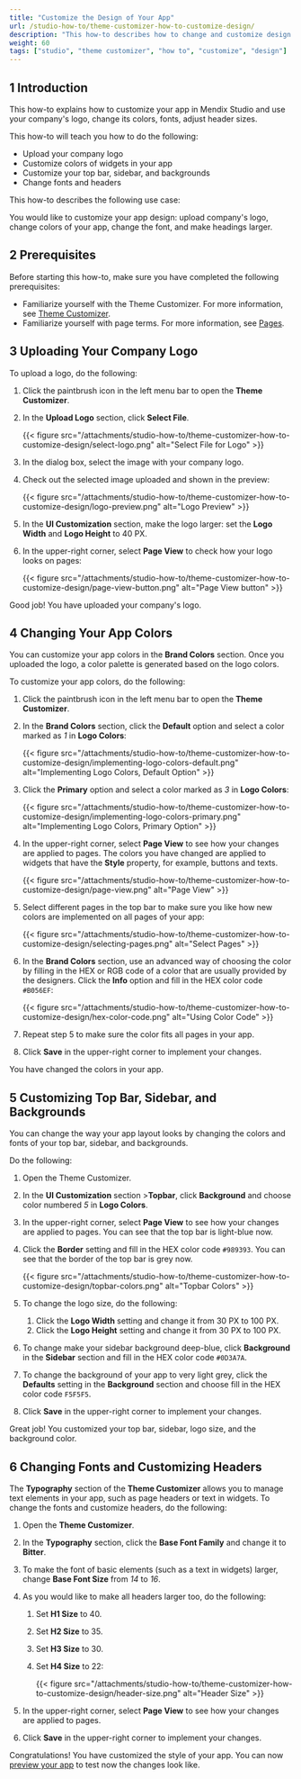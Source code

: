 ```yaml
---
title: "Customize the Design of Your App"
url: /studio-how-to/theme-customizer-how-to-customize-design/
description: "This how-to describes how to change and customize design in Mendix Studio."
weight: 60
tags: ["studio", "theme customizer", "how to", "customize", "design"]
---
```


## 1 Introduction

This how-to explains how to customize your app in Mendix Studio and use your company's logo, change its colors, fonts, adjust header sizes. 

This how-to will teach you how to do the following:

* Upload your company logo
* Customize colors of widgets in your app
* Customize your top bar, sidebar, and backgrounds
* Change fonts and headers

This how-to describes the following use case: 

You would like to customize your app design: upload company's logo, change colors of your app, change the font, and make headings larger. 

## 2 Prerequisites

Before starting this how-to, make sure you have completed the following prerequisites:

* Familiarize yourself with the Theme Customizer. For more information, see [Theme Customizer](/studio/theme-customizer/). 
* Familiarize yourself with page terms. For more information, see [Pages](/studio/page-editor/). 

## 3 Uploading Your Company Logo 

To upload a logo, do the following:

1. Click the paintbrush icon in the left menu bar to open the **Theme Customizer**.
2. In the **Upload Logo** section, click **Select File**.

    {{< figure src="/attachments/studio-how-to/theme-customizer-how-to-customize-design/select-logo.png" alt="Select File for Logo" >}}

3. In the dialog box, select the image with your company logo.
4. Check out the selected image uploaded and shown in the preview:

    {{< figure src="/attachments/studio-how-to/theme-customizer-how-to-customize-design/logo-preview.png" alt="Logo Preview" >}}

5. In the **UI Customization** section, make the logo larger: set the **Logo Width** and **Logo Height** to 40 PX.
6. In the upper-right corner, select **Page View** to check how your logo looks on pages:

    {{< figure src="/attachments/studio-how-to/theme-customizer-how-to-customize-design/page-view-button.png" alt="Page View button" >}}

Good job! You have uploaded your company's logo.

## 4 Changing Your App Colors

You can customize your app colors in the **Brand Colors** section. Once you uploaded the logo, a color palette is generated based on the logo colors. 

To customize your app colors, do the following:

1. Click the paintbrush icon in the left menu bar to open the **Theme Customizer**.
2. In the **Brand Colors** section, click the **Default** option and select a color marked as *1* in **Logo Colors**:

    {{< figure src="/attachments/studio-how-to/theme-customizer-how-to-customize-design/implementing-logo-colors-default.png" alt="Implementing Logo Colors, Default Option" >}}

3. Click the **Primary** option and select a color marked as *3* in **Logo Colors**:

    {{< figure src="/attachments/studio-how-to/theme-customizer-how-to-customize-design/implementing-logo-colors-primary.png" alt="Implementing Logo Colors, Primary Option" >}}

4. In the upper-right corner, select **Page View** to see how your changes are applied to pages. The colors you have changed are applied to widgets that have the **Style** property, for example, buttons and texts. 

    {{< figure src="/attachments/studio-how-to/theme-customizer-how-to-customize-design/page-view.png" alt="Page View" >}}

5. Select different pages in the top bar to make sure you like how new colors are implemented on all pages of your app:

    {{< figure src="/attachments/studio-how-to/theme-customizer-how-to-customize-design/selecting-pages.png" alt="Select Pages" >}}

6. In the **Brand Colors** section, use an advanced way of choosing the color by filling in the HEX or RGB code of a color that are usually provided by the designers. Click the **Info** option and fill in the HEX color code `#B056EF`:

    {{< figure src="/attachments/studio-how-to/theme-customizer-how-to-customize-design/hex-color-code.png" alt="Using Color Code" >}}

7. Repeat step 5 to make sure the color fits all pages in your app.
8. Click **Save** in the upper-right corner to implement your changes.

You have changed the colors in your app. 

## 5 Customizing Top Bar, Sidebar, and Backgrounds

You can change the way your app layout looks by changing the colors and fonts of your top bar, sidebar, and backgrounds.

Do the following:

1. Open the Theme Customizer.
2. In the **UI Customization** section >**Topbar**, click **Background** and choose color numbered *5* in **Logo Colors**.
3. In the upper-right corner, select **Page View** to see how your changes are applied to pages. You can see that the top bar is light-blue now.
4. Click the **Border** setting and fill in the HEX color code `#989393`. You can see that the border of the top bar is grey now.

    {{< figure src="/attachments/studio-how-to/theme-customizer-how-to-customize-design/topbar-colors.png" alt="Topbar Colors" >}}

5. To change the logo size, do the following:

    1. Click the **Logo Width** setting and change it from 30 PX to 100 PX.
    2. Click the **Logo Height** setting and change it from 30 PX to 100 PX.

6. To change make your sidebar background deep-blue, click **Background** in the **Sidebar** section and fill in the HEX color code `#0D3A7A`.
7. To change the background of your app to very light grey, click the **Defaults** setting in the **Background** section and choose fill in the HEX color code `F5F5F5`.
8. Click **Save** in the upper-right corner to implement your changes.

Great job! You customized your top bar, sidebar, logo size, and the background color.

## 6 Changing Fonts and Customizing Headers

The **Typography** section of the **Theme Customizer** allows you to manage text elements in your app, such as page headers or text in widgets. To change the fonts and customize headers, do the following:

1. Open the **Theme Customizer**.
2. In the **Typography** section, click the **Base Font Family** and change it to **Bitter**. 
3. To make the font of basic elements (such as a text in widgets) larger, change **Base Font Size** from *14* to *16*.
4. As you would like to make all headers larger too, do the following:

    1. Set **H1 Size** to 40.
    2. Set **H2 Size** to 35.
    3. Set **H3 Size** to 30.
    4. Set **H4 Size** to 22:

        {{< figure src="/attachments/studio-how-to/theme-customizer-how-to-customize-design/header-size.png" alt="Header Size" >}}

5. In the upper-right corner, select **Page View** to see how your changes are applied to pages.
6. Click **Save** in the upper-right corner to implement your changes.

Congratulations! You have customized the style of your app. You can now [preview your app](/studio/publishing-app/) to test now the changes look like.  
